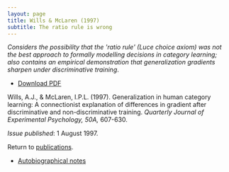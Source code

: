 ```yaml
---
layout: page
title: Wills & McLaren (1997)
subtitle: The ratio rule is wrong
---
```


_Considers the possibility that the 'ratio rule' (Luce choice axiom) was not
the best approach to formally modelling decisions in category learning; also
contains an empirical demonstration that generalization gradients sharpen under
discriminative training_.

- [Download PDF](1997wills.pdf)

Wills, A.J., & McLaren, I.P.L. (1997). Generalization in human category learning: A connectionist explanation of differences in gradient after discriminative and non-discriminative training. _Quarterly Journal of Experimental Psychology, 50A,_ 607-630. 

_Issue published_: 1 August 1997.

Return to [publications](publications.md).

- [Autobiographical notes](auto101.md)
